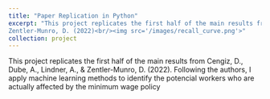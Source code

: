 ```yaml
---
title: "Paper Replication in Python"
excerpt: "This project replicates the first half of the main results from Cengiz, D., Dube, A., Lindner, A., &
Zentler-Munro, D. (2022)<br/><img src='/images/recall_curve.png'>"
collection: project
---
```


This project replicates the first half of the main results from Cengiz, D., Dube, A., Lindner, A., &
Zentler-Munro, D. (2022). Following the authors, I apply machine learning methods to identify the
potencial workers who are actually affected by the minimum wage policy



